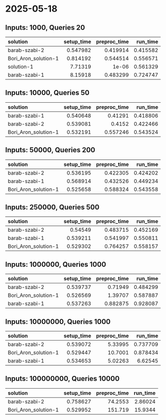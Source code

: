 # 2025-05-18

## Inputs: 1000, Queries 20

| solution             |   setup_time |   preproc_time |   run_time |
|:---------------------|-------------:|---------------:|-----------:|
| barab-szabi-2        |     0.547982 |       0.419914 |   0.415582 |
| Bori_Aron_solution-1 |     0.814192 |       0.544514 |   0.556571 |
| solution-1           |     7.71319  |       1e-06    |   0.561329 |
| barab-szabi-1        |     8.15918  |       0.483299 |   0.724747 |

## Inputs: 10000, Queries 50

| solution             |   setup_time |   preproc_time |   run_time |
|:---------------------|-------------:|---------------:|-----------:|
| barab-szabi-1        |     0.540648 |       0.41291  |   0.418806 |
| barab-szabi-2        |     0.539081 |       0.4152   |   0.422466 |
| Bori_Aron_solution-1 |     0.532191 |       0.557246 |   0.543524 |

## Inputs: 50000, Queries 200

| solution             |   setup_time |   preproc_time |   run_time |
|:---------------------|-------------:|---------------:|-----------:|
| barab-szabi-2        |     0.536195 |       0.422305 |   0.424202 |
| barab-szabi-1        |     0.568914 |       0.432526 |   0.449234 |
| Bori_Aron_solution-1 |     0.525658 |       0.588324 |   0.543558 |

## Inputs: 250000, Queries 500

| solution             |   setup_time |   preproc_time |   run_time |
|:---------------------|-------------:|---------------:|-----------:|
| barab-szabi-2        |     0.54549  |       0.483715 |   0.452169 |
| barab-szabi-1        |     0.539211 |       0.541997 |   0.550811 |
| Bori_Aron_solution-1 |     0.529302 |       0.764257 |   0.558157 |

## Inputs: 1000000, Queries 1000

| solution             |   setup_time |   preproc_time |   run_time |
|:---------------------|-------------:|---------------:|-----------:|
| barab-szabi-2        |     0.539737 |       0.71949  |   0.484299 |
| Bori_Aron_solution-1 |     0.526569 |       1.39707  |   0.587887 |
| barab-szabi-1        |     0.537263 |       0.882875 |   0.928087 |

## Inputs: 10000000, Queries 1000

| solution             |   setup_time |   preproc_time |   run_time |
|:---------------------|-------------:|---------------:|-----------:|
| barab-szabi-2        |     0.539072 |        5.33995 |   0.737709 |
| Bori_Aron_solution-1 |     0.529447 |       10.7001  |   0.878434 |
| barab-szabi-1        |     0.534653 |        5.02263 |   6.62545  |

## Inputs: 100000000, Queries 10000

| solution             |   setup_time |   preproc_time |   run_time |
|:---------------------|-------------:|---------------:|-----------:|
| barab-szabi-2        |     0.758627 |        74.2553 |    2.86024 |
| Bori_Aron_solution-1 |     0.529952 |       151.719  |   15.9344  |